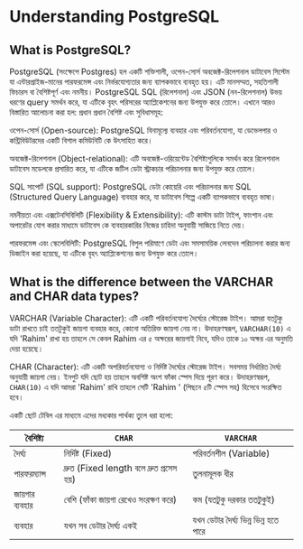# Understanding PostgreSQL

## What is PostgreSQL?

PostgreSQL (সংক্ষেপে Postgres) হল একটি শক্তিশালী, ওপেন-সোর্স অবজেক্ট-রিলেশনাল ডাটাবেস সিস্টেম যা এন্টারপ্রাইজ-মানের পারফরমেন্স এবং নির্ভরযোগ্যতার জন্য ব্যাপকভাবে ব্যবহৃত হয়। এটি মানসম্মত, সহতিশালী ফিচারস বা বৈশিষ্টপূর্ণ এবং নমনীয়। PostgreSQL SQL (রিলেশনাল) এবং JSON (নন-রিলেশনাল) উভয় ধরণের query সমর্থন করে, যা এটিকে বৃহৎ পরিসরের অ্যাপ্লিকেশনের জন্য উপযুক্ত করে তোলে। 
এখানে আরও বিস্তারিত আলোচনা করা হল:
প্রধান প্রধান বৈশিষ্ট এবং সুবিধাসমূহ:

ওপেন-সোর্স (Open-source):
PostgreSQL বিনামূল্যে ব্যবহার এবং পরিবর্তনযোগ্য, যা ডেভেলপার ও কন্ট্রিবিউটরদের একটি বিশাল কমিউনিটি কে উৎসাহিত করে। 

অবজেক্ট-রিলেশনাল (Object-relational):
এটি অবজেক্ট-ওরিয়েন্টেড বৈশিষ্ট্যগুলিকে সমর্থন করে রিলেশনাল ডাটাবেস মডেলকে প্রসারিত করে, যা এটিকে জটিল ডেটা স্ট্রাকচার পরিচালনার জন্য উপযুক্ত করে তোলে। 

SQL সাপোর্ট (SQL support):
PostgreSQL ডেটা কোয়েরি এবং পরিচালনার জন্য SQL (Structured Query Language) ব্যবহার করে, যা ডাটাবেস শিল্পে একটি ব্যাপকভাবে ব্যবহৃত ভাষা। 

নমনীয়তা এবং এক্সটেনসিবিলিটি (Flexibility & Extensibility):
এটি কাস্টম ডাটা টাইপ, ফাংশান এবং অপারেটর যোগ করার মাধ্যমে ডাটাবেস কে ব্যবহারকারির নিজের চাহিদা অনুযায়ী সাজিয়ে নিতে দেয়।

পারফরমেন্স এবং স্কেলেবিলিটি:
PostgreSQL বিপুল পরিমাণে ডেটা এবং সমসাময়িক লেনদেন পরিচালনা করার জন্য ডিজাইন করা হয়েছে, যা এটিকে বৃহৎ অ্যাপ্লিকেশনের জন্য উপযুক্ত করে তোলে।

## What is the difference between the VARCHAR and CHAR data types?

VARCHAR (Variable Character):
এটি একটি পরিবর্তনযোগ্য দৈর্ঘ্যের স্টোরেজ টাইপ। আমরা যতটুকু ডাটা রাখতে চাই ততটুকুই জায়গা ব্যবহার করে, কোনো অতিরিক্ত জায়গা নেয় না। 
উদাহরণস্বরূপ, `VARCHAR(10)` এ যদি 'Rahim' রাখা হয় তাহলে সে কেবল Rahim এর ৫ অক্ষরের জায়গাই নিবে, যদিও তাকে ১০ অক্ষর এর অনুমতি দেয়া হয়েছে।

CHAR (Character):
এটি একটি অপরিবর্তনযোগ্য ও নির্দিষ্ট দৈর্ঘ্যের স্টোরেজ  টাইপ। সবসময় নির্ধারিত দৈর্ঘ্য অনুযায়ী জায়গা নেয়। ইনপুট যদি ছোট হয় তাহলে অবশিষ্ট অংশ ফাঁকা স্পেস দিয়ে পূরণ করে।
উদাহরণস্বরূপ, `CHAR(10)` এ যদি আমরা 'Rahim' রাখি তাহলে সেটি 'Rahim     ' (পিছনে ৫টি স্পেস সহ) হিসেবে সংরক্ষিত হবে।

একটি ছোট টেবিল এর মাধ্যমে এদের মধ্যকার পার্থক্য তুলে ধরা হলো:

| বৈশিষ্ট্য              | `CHAR`                                   | `VARCHAR`                                   |
|--------------------|------------------------------------------|---------------------------------------------|
| দৈর্ঘ্য               | নির্দিষ্ট (Fixed)                             | পরিবর্তনশীল (Variable)                  |
| পারফরম্যান্স         | দ্রুত (Fixed length বলে দ্রুত প্রসেস হয়)      | তুলনামূলক ধীর                            |
| জায়গার ব্যবহার      | বেশি (ফাঁকা জায়গা রেখেও সংরক্ষণ করে)       | কম (যতটুকু দরকার ততটুকুই)                 |
| ব্যবহার             | যখন সব ডেটার দৈর্ঘ্য একই                    | যখন ডেটার দৈর্ঘ্য ভিন্ন ভিন্ন হতে পারে      |